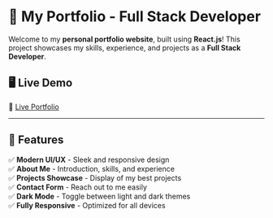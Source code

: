 # 🚀 My Portfolio - Full Stack Developer

Welcome to my **personal portfolio website**, built using **React.js**! This project showcases my skills, experience, and projects as a **Full Stack Developer**.

## 🖥️ Live Demo
🔗 [Live Portfolio](https://personal-portfolio-e4e1lrwmd-ahmed-s-projects-cbc6833e.vercel.app/)

---

## 📌 Features

✅ **Modern UI/UX** - Sleek and responsive design  
✅ **About Me** - Introduction, skills, and experience  
✅ **Projects Showcase** - Display of my best projects  
✅ **Contact Form** - Reach out to me easily  
✅ **Dark Mode** - Toggle between light and dark themes  
✅ **Fully Responsive** - Optimized for all devices  

